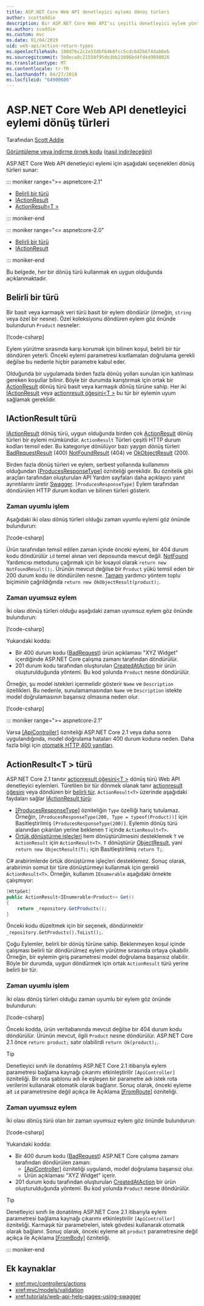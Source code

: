 ```yaml
---
title: ASP.NET Core Web API denetleyici eylemi dönüş türleri
author: scottaddie
description: Bir ASP.NET Core Web API'si çeşitli denetleyici eylem yönteminin dönüş türleri kullanma hakkında bilgi edinin.
ms.author: scaddie
ms.custom: mvc
ms.date: 01/04/2019
uid: web-api/action-return-types
ms.openlocfilehash: 180d76c2c2e53dbf64b8fcc5cdc6d2b6f4dab6eb
ms.sourcegitcommit: 5b0eca8c21550f95de3bb21096bd4fd4d9098026
ms.translationtype: MT
ms.contentlocale: tr-TR
ms.lasthandoff: 04/27/2019
ms.locfileid: "64900686"
---
```

# <a name="controller-action-return-types-in-aspnet-core-web-api"></a>ASP.NET Core Web API denetleyici eylemi dönüş türleri

Tarafından [Scott Addie](https://github.com/scottaddie)

[Görüntüleme veya indirme örnek kodu](https://github.com/aspnet/AspNetCore.Docs/tree/master/aspnetcore/web-api/action-return-types/samples) ([nasıl indirileceğini](xref:index#how-to-download-a-sample))

ASP.NET Core Web API denetleyici eylemi için aşağıdaki seçenekleri dönüş türleri sunar:

::: moniker range=">= aspnetcore-2.1"

* [Belirli bir türü](#specific-type)
* [IActionResult](#iactionresult-type)
* [ActionResult\<T >](#actionresultt-type)

::: moniker-end

::: moniker range="<= aspnetcore-2.0"

* [Belirli bir türü](#specific-type)
* [IActionResult](#iactionresult-type)

::: moniker-end

Bu belgede, her bir dönüş türü kullanmak en uygun olduğunda açıklanmaktadır.

## <a name="specific-type"></a>Belirli bir türü

Bir basit veya karmaşık veri türü basit bir eylem döndürür (örneğin, `string` veya özel bir nesne). Özel koleksiyonu döndüren eylem göz önünde bulundurun `Product` nesneler:

[!code-csharp[](../web-api/action-return-types/samples/WebApiSample.Api.21/Controllers/ProductsController.cs?name=snippet_Get)]

Eylem yürütme sırasında karşı korumak için bilinen koşul, belirli bir tür döndüren yeterli. Önceki eylemi parametresi kısıtlamaları doğrulama gerekli değilse bu nedenle hiçbir parametre kabul eder.

Olduğunda bir uygulamada birden fazla dönüş yolları sunulan için katılması gereken koşullar bilinir. Böyle bir durumda karıştırmak için ortak bir [ActionResult](/dotnet/api/microsoft.aspnetcore.mvc.actionresult) dönüş türü basit veya karmaşık dönüş türüne sahip. Her iki [IActionResult](#iactionresult-type) veya [actionresult öğesini\<T >](#actionresultt-type) bu tür bir eylemin uyum sağlamak gereklidir.

## <a name="iactionresult-type"></a>IActionResult türü

[IActionResult](/dotnet/api/microsoft.aspnetcore.mvc.iactionresult) dönüş türü, uygun olduğunda birden çok [ActionResult](/dotnet/api/microsoft.aspnetcore.mvc.actionresult) dönüş türleri bir eylemi mümkündür. `ActionResult` Türleri çeşitli HTTP durum kodları temsil eder. Bu kategoriye dönülüyor bazı yaygın dönüş türleri [BadRequestResult](/dotnet/api/microsoft.aspnetcore.mvc.badrequestresult) (400) [NotFoundResult](/dotnet/api/microsoft.aspnetcore.mvc.notfoundresult) (404) ve [OkObjectResult](/dotnet/api/microsoft.aspnetcore.mvc.okobjectresult) (200).

Birden fazla dönüş türleri ve eylem, serbest yollarında kullanımını olduğundan [[ProducesResponseType]](/dotnet/api/microsoft.aspnetcore.mvc.producesresponsetypeattribute.-ctor) özniteliği gereklidir. Bu öznitelik gibi araçları tarafından oluşturulan API Yardım sayfaları daha açıklayıcı yanıt ayrıntılarını üretir [Swagger](/aspnet/core/tutorials/web-api-help-pages-using-swagger). `[ProducesResponseType]` Eylem tarafından döndürülen HTTP durum kodları ve bilinen türleri gösterir.

### <a name="synchronous-action"></a>Zaman uyumlu işlem

Aşağıdaki iki olası dönüş türleri olduğu zaman uyumlu eylemi göz önünde bulundurun:

[!code-csharp[](../web-api/action-return-types/samples/WebApiSample.Api.Pre21/Controllers/ProductsController.cs?name=snippet_GetById&highlight=8,11)]

Ürün tarafından temsil edilen zaman içinde önceki eylemi, bir 404 durum kodu döndürülür `id` temel alınan veri deposunda mevcut değil. [NotFound](/dotnet/api/microsoft.aspnetcore.mvc.controllerbase.notfound) Yardımcısı metodunu çağırmak için bir kısayol olarak `return new NotFoundResult();`. Ürünün mevcut değilse bir `Product` yükü temsil eden bir 200 durum kodu ile döndürülen nesne. [Tamam](/dotnet/api/microsoft.aspnetcore.mvc.controllerbase.ok) yardımcı yöntem toplu biçiminin çağrıldığında `return new OkObjectResult(product);`.

### <a name="asynchronous-action"></a>Zaman uyumsuz eylem

İki olası dönüş türleri olduğu aşağıdaki zaman uyumsuz eylem göz önünde bulundurun:

[!code-csharp[](../web-api/action-return-types/samples/WebApiSample.Api.Pre21/Controllers/ProductsController.cs?name=snippet_CreateAsync&highlight=8,13)]

Yukarıdaki kodda:

* Bir 400 durum kodu ([BadRequest](xref:Microsoft.AspNetCore.Mvc.ControllerBase.BadRequest*)) ürün açıklaması "XYZ Widget" içerdiğinde ASP.NET Core çalışma zamanı tarafından döndürülür.
* 201 durum kodu tarafından oluşturulan [CreatedAtAction](xref:Microsoft.AspNetCore.Mvc.ControllerBase.CreatedAtAction*) bir ürün oluşturulduğunda yöntemi. Bu kod yolunda `Product` nesne döndürülür.

Örneğin, şu model istekleri içermelidir gösterir `Name` ve `Description` özellikleri. Bu nedenle, sunulamamasından `Name` ve `Description` istekte model doğrulamasının başarısız olmasına neden olur.

[!code-csharp[](../web-api/action-return-types/samples/WebApiSample.DataAccess/Models/Product.cs?name=snippet_ProductClass&highlight=5-6,8-9)]

::: moniker range=">= aspnetcore-2.1"

Varsa [[ApiController]](xref:Microsoft.AspNetCore.Mvc.ApiControllerAttribute) özniteliği ASP.NET Core 2.1 veya daha sonra uygulandığında, model doğrulama hataları 400 durum koduna neden. Daha fazla bilgi için [otomatik HTTP 400 yanıtları](xref:web-api/index#automatic-http-400-responses).

## <a name="actionresultt-type"></a>ActionResult\<T > türü

ASP.NET Core 2.1 tanıtır [actionresult öğesini\<T >](/dotnet/api/microsoft.aspnetcore.mvc.actionresult-1) dönüş türü Web API denetleyici eylemleri. Türetilen bir tür dönmek olanak tanır [actionresult öğesini](/dotnet/api/microsoft.aspnetcore.mvc.actionresult) veya döndüren bir [belirli tür](#specific-type). `ActionResult<T>` üzerinde aşağıdaki faydaları sağlar [IActionResult türü](#iactionresult-type):

* [[ProducesResponseType]](/dotnet/api/microsoft.aspnetcore.mvc.producesresponsetypeattribute) özniteliğin `Type` özelliği hariç tutulamaz. Örneğin, `[ProducesResponseType(200, Type = typeof(Product))]` için Basitleştirilmiş `[ProducesResponseType(200)]`. Eylemin dönüş türü alanından çıkarılan yerine beklenen `T` içinde `ActionResult<T>`.
* [Örtük dönüştürme işleçleri](/dotnet/csharp/language-reference/keywords/implicit) hem dönüştürülmesini desteklemek `T` ve `ActionResult` için `ActionResult<T>`. `T` dönüştürür [ObjectResult](/dotnet/api/microsoft.aspnetcore.mvc.objectresult), yani `return new ObjectResult(T);` için Basitleştirilmiş `return T;`.

C# arabirimlerde örtük dönüştürme işleçleri desteklemez. Sonuç olarak, arabirimin somut bir türe dönüştürmeyi kullanmak için gerekli `ActionResult<T>`. Örneğin, kullanım `IEnumerable` aşağıdaki örnekte çalışmıyor:

```csharp
[HttpGet]
public ActionResult<IEnumerable<Product>> Get()
{
    return _repository.GetProducts();
}
```

Önceki kodu düzeltmek için bir seçenek, döndürmektir `_repository.GetProducts().ToList();`.

Çoğu Eylemler, belirli bir dönüş türüne sahip. Beklenmeyen koşul içinde çalışması belirli tür döndürülmez eylem yürütme sırasında ortaya çıkabilir. Örneğin, bir eylemin giriş parametresi model doğrulama başarısız olabilir. Böyle bir durumda, uygun döndürmek için ortak `ActionResult` türü yerine belirli bir tür.

### <a name="synchronous-action"></a>Zaman uyumlu işlem

İki olası dönüş türleri olduğu zaman uyumlu bir eylem göz önünde bulundurun:

[!code-csharp[](../web-api/action-return-types/samples/WebApiSample.Api.21/Controllers/ProductsController.cs?name=snippet_GetById&highlight=8,11)]

Önceki kodda, ürün veritabanında mevcut değilse bir 404 durum kodu döndürülür. Ürünün mevcut, ilgili `Product` nesne döndürülür. ASP.NET Core 2.1 önce `return product;` satır olabilirdi `return Ok(product);`.

> [!TIP]
> Denetleyici sınıfı ile donatılmış ASP.NET Core 2.1 itibarıyla eylem parametresi bağlama kaynağı çıkarımı etkinleştirilir `[ApiController]` özniteliği. Bir rota şablonu adı ile eşleşen bir parametre adı istek rota verilerini kullanarak otomatik olarak bağlanır. Sonuç olarak, önceki eyleme ait `id` parametresine değil açıkça ile Açıklama [[FromRoute]](/dotnet/api/microsoft.aspnetcore.mvc.fromrouteattribute) özniteliği.

### <a name="asynchronous-action"></a>Zaman uyumsuz eylem

İki olası dönüş türü olan bir zaman uyumsuz eylem göz önünde bulundurun:

[!code-csharp[](../web-api/action-return-types/samples/WebApiSample.Api.21/Controllers/ProductsController.cs?name=snippet_CreateAsync&highlight=8,13)]

Yukarıdaki kodda:

* Bir 400 durum kodu ([BadRequest](xref:Microsoft.AspNetCore.Mvc.ControllerBase.BadRequest*)) ASP.NET Core çalışma zamanı tarafından döndürülen zaman:
  * [[ApiController]](xref:Microsoft.AspNetCore.Mvc.ApiControllerAttribute) özniteliği uygulandı, model doğrulama başarısız olur.
  * Ürün açıklaması "XYZ Widget" içerir.
* 201 durum kodu tarafından oluşturulan [CreatedAtAction](xref:Microsoft.AspNetCore.Mvc.ControllerBase.CreatedAtAction*) bir ürün oluşturulduğunda yöntemi. Bu kod yolunda `Product` nesne döndürülür.

> [!TIP]
> Denetleyici sınıfı ile donatılmış ASP.NET Core 2.1 itibarıyla eylem parametresi bağlama kaynağı çıkarımı etkinleştirilir `[ApiController]` özniteliği. Karmaşık tür parametreleri, istek gövdesi kullanarak otomatik olarak bağlanır. Sonuç olarak, önceki eyleme ait `product` parametresine değil açıkça ile Açıklama [[FromBody]](/dotnet/api/microsoft.aspnetcore.mvc.frombodyattribute) özniteliği.

::: moniker-end

## <a name="additional-resources"></a>Ek kaynaklar

* <xref:mvc/controllers/actions>
* <xref:mvc/models/validation>
* <xref:tutorials/web-api-help-pages-using-swagger>
